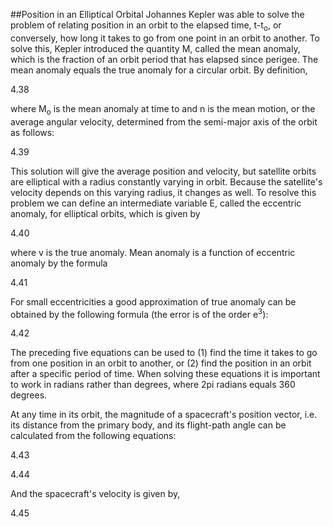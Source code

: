 ##Position in an Elliptical Orbital
Johannes Kepler was able to solve the problem of relating position in an orbit to the elapsed time, t-t<sub>o</sub>, or conversely, how long it takes to go from one point in an orbit to another. To solve this, Kepler introduced the quantity M, called the mean anomaly, which is the fraction of an orbit period that has elapsed since perigee.  The mean anomaly equals the true anomaly for a circular orbit. By definition,

4.38

where M<sub>o</sub> is the mean anomaly at time to and n is the mean motion, or the average angular velocity, determined from the semi-major axis of the orbit as follows:

4.39

This solution will give the average position and velocity, but satellite orbits are elliptical with a radius constantly varying in orbit. Because the satellite's velocity depends on this varying radius, it changes as well. To resolve this problem we can define an intermediate variable E, called the eccentric anomaly, for elliptical orbits, which is given by

4.40

where v is the true anomaly. Mean anomaly is a function of eccentric anomaly by the formula

4.41

For small eccentricities a good approximation of true anomaly can be obtained by the following formula (the error is of the order e<sup>3</sup>):

4.42

The preceding five equations can be used to (1) find the time it takes to go from one position in an orbit to another, or (2) find the position in an orbit after a specific period of time. When solving these equations it is important to work in radians rather than degrees, where 2pi radians equals 360 degrees.

At any time in its orbit, the magnitude of a spacecraft's position vector, i.e. its distance from the primary body, and its flight-path angle can be calculated from the following equations:

4.43

4.44

And the spacecraft's velocity is given by,

4.45
